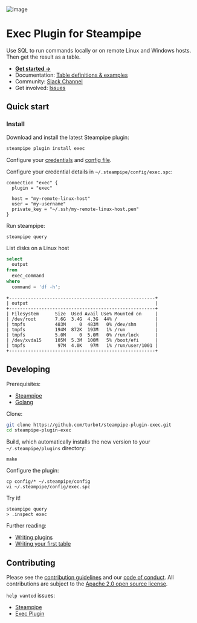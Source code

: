 ![image](https://hub.steampipe.io/images/plugins/turbot/exec-social-graphic.png)

# Exec Plugin for Steampipe

Use SQL to run commands locally or on remote Linux and Windows hosts. Then get the result as a table.

- **[Get started →](https://hub.steampipe.io/plugins/turbot/exec)**
- Documentation: [Table definitions & examples](https://hub.steampipe.io/plugins/turbot/exec/tables)
- Community: [Slack Channel](https://steampipe.io/community/join)
- Get involved: [Issues](https://github.com/turbot/steampipe-plugin-exec/issues)

## Quick start

### Install

Download and install the latest Steampipe plugin:

```bash
steampipe plugin install exec
```

Configure your [credentials](https://hub.steampipe.io/plugins/turbot/exec#credentials) and [config file](https://hub.steampipe.io/plugins/turbot/exec#configuration).

Configure your credential details in `~/.steampipe/config/exec.spc`:

```hcl
connection "exec" {
  plugin = "exec"

  host = "my-remote-linux-host"
  user = "my-username"
  private_key = "~/.ssh/my-remote-linux-host.pem"
}
```

Run steampipe:

```shell
steampipe query
```

List disks on a Linux host

```sql
select
  output
from
  exec_command 
where
  command = 'df -h';
```

```
+------------------------------------------------------+
| output                                               |
+------------------------------------------------------+
| Filesystem      Size  Used Avail Use% Mounted on     |
| /dev/root       7.6G  3.4G  4.3G  44% /              |
| tmpfs           483M     0  483M   0% /dev/shm       |
| tmpfs           194M  872K  193M   1% /run           |
| tmpfs           5.0M     0  5.0M   0% /run/lock      |
| /dev/xvda15     105M  5.3M  100M   5% /boot/efi      |
| tmpfs            97M  4.0K   97M   1% /run/user/1001 |
+------------------------------------------------------+
```

## Developing

Prerequisites:

- [Steampipe](https://steampipe.io/downloads)
- [Golang](https://golang.org/doc/install)

Clone:

```sh
git clone https://github.com/turbot/steampipe-plugin-exec.git
cd steampipe-plugin-exec
```

Build, which automatically installs the new version to your `~/.steampipe/plugins` directory:

```
make
```

Configure the plugin:

```
cp config/* ~/.steampipe/config
vi ~/.steampipe/config/exec.spc
```

Try it!

```
steampipe query
> .inspect exec
```

Further reading:

- [Writing plugins](https://steampipe.io/docs/develop/writing-plugins)
- [Writing your first table](https://steampipe.io/docs/develop/writing-your-first-table)

## Contributing

Please see the [contribution guidelines](https://github.com/turbot/steampipe/blob/main/CONTRIBUTING.md) and our [code of conduct](https://github.com/turbot/steampipe/blob/main/CODE_OF_CONDUCT.md). All contributions are subject to the [Apache 2.0 open source license](https://github.com/turbot/steampipe-plugin-exec/blob/main/LICENSE).

`help wanted` issues:

- [Steampipe](https://github.com/turbot/steampipe/labels/help%20wanted)
- [Exec Plugin](https://github.com/turbot/steampipe-plugin-exec/labels/help%20wanted)
